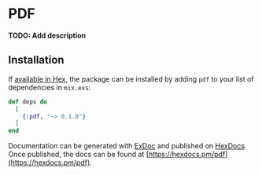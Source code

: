 # PDF

**TODO: Add description**

## Installation

If [available in Hex](https://hex.pm/docs/publish), the package can be installed
by adding `pdf` to your list of dependencies in `mix.exs`:

```elixir
def deps do
  [
    {:pdf, "~> 0.1.0"}
  ]
end
```

Documentation can be generated with [ExDoc](https://github.com/elixir-lang/ex_doc)
and published on [HexDocs](https://hexdocs.pm). Once published, the docs can
be found at [https://hexdocs.pm/pdf](https://hexdocs.pm/pdf).

